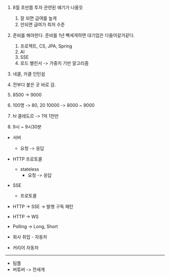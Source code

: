 

1. 8월 초반쯤 투자 관련된 얘기가 나올듯
	1. 잘 되면 급여를 높게
	2. 안되면 급여가 최저 수준

2. 준비를 해야한다. 준비를 1년 빡세게하면 대기업은 다들어갈거같다.
	1. 프로젝트, CS, JPA, Spring
	2. AI
	3. SSE
	4. 로드 밸런서 -> 가중치 기반 알고리즘

3. 네클, 카클 인턴쉽

4. 전부다 붙은 곳 바로 감.

5. 8500 -> 9000
6. 100명 -> 80, 20 10000 -> 8000 ~ 9000
7. hl 클레도르 -> 1억 1천만
8. 9시 ~ 9시30분

- 서버
	- 요청 -> 응답
- HTTP 프로토콜
	- stateless
		- 요청 -> 응답
- SSE
	- 프로토콜
- HTTP -> SSE -> 발행 구독 패턴
- HTTP -> WS

- Polling -> Long, Short


- 회사 취업 - 자동차
- 커리어 자동차


--- 
- 팀플
- 버튜버 -> 전세계 